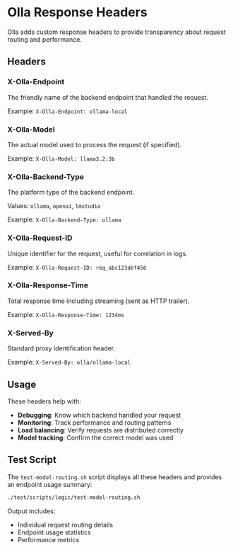 # Olla Response Headers

Olla adds custom response headers to provide transparency about request routing and performance.

## Headers

### X-Olla-Endpoint
The friendly name of the backend endpoint that handled the request.

Example: `X-Olla-Endpoint: ollama-local`

### X-Olla-Model
The actual model used to process the request (if specified).

Example: `X-Olla-Model: llama3.2:3b`

### X-Olla-Backend-Type
The platform type of the backend endpoint.

Values: `ollama`, `openai`, `lmstudio`

Example: `X-Olla-Backend-Type: ollama`

### X-Olla-Request-ID
Unique identifier for the request, useful for correlation in logs.

Example: `X-Olla-Request-ID: req_abc123def456`

### X-Olla-Response-Time
Total response time including streaming (sent as HTTP trailer).

Example: `X-Olla-Response-Time: 1234ms`

### X-Served-By
Standard proxy identification header.

Example: `X-Served-By: olla/ollama-local`

## Usage

These headers help with:
- **Debugging**: Know which backend handled your request
- **Monitoring**: Track performance and routing patterns
- **Load balancing**: Verify requests are distributed correctly
- **Model tracking**: Confirm the correct model was used

## Test Script

The `test-model-routing.sh` script displays all these headers and provides an endpoint usage summary:

```bash
./test/scripts/logic/test-model-routing.sh
```

Output includes:
- Individual request routing details
- Endpoint usage statistics
- Performance metrics
